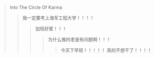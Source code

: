 >Into The Circle Of Karma
>>我一定要考上海军工程大学！！！！
>>>加班好累！！！
>>>>为什么推的老是有问题啊！！！
>>>>>今天下早班！！！！！  真的不想干了！！！！